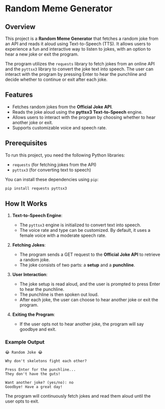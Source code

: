 # Random Meme Generator 

## Overview

This project is a **Random Meme Generator** that fetches a random joke from an API and reads it aloud using Text-to-Speech (TTS). It allows users to experience a fun and interactive way to listen to jokes, with an option to hear a new joke or exit the program.

The program utilizes the `requests` library to fetch jokes from an online API and the `pyttsx3` library to convert the joke text into speech. The user can interact with the program by pressing Enter to hear the punchline and decide whether to continue or exit after each joke.

## Features

- Fetches random jokes from the **Official Joke API**.
- Reads the joke aloud using the **pyttsx3 Text-to-Speech** engine.
- Allows users to interact with the program by choosing whether to hear another joke or exit.
- Supports customizable voice and speech rate.

## Prerequisites

To run this project, you need the following Python libraries:

- `requests` (for fetching jokes from the API)
- `pyttsx3` (for converting text to speech)

You can install these dependencies using `pip`:

```bash
pip install requests pyttsx3
```

## How It Works

1. **Text-to-Speech Engine**: 
   - The `pyttsx3` engine is initialized to convert text into speech.
   - The voice rate and type can be customized. By default, it uses a female voice with a moderate speech rate.

2. **Fetching Jokes**:
   - The program sends a GET request to the **Official Joke API** to retrieve a random joke.
   - The joke consists of two parts: a **setup** and a **punchline**.
   
3. **User Interaction**:
   - The joke setup is read aloud, and the user is prompted to press Enter to hear the punchline.
   - The punchline is then spoken out loud.
   - After each joke, the user can choose to hear another joke or exit the program.

4. **Exiting the Program**:
   - If the user opts not to hear another joke, the program will say goodbye and exit.


### Example Output

```plaintext
😂 Random Joke 😂

Why don't skeletons fight each other?

Press Enter for the punchline...
They don't have the guts!

Want another joke? (yes/no): no
Goodbye! Have a great day!
```

The program will continuously fetch jokes and read them aloud until the user opts to exit.

